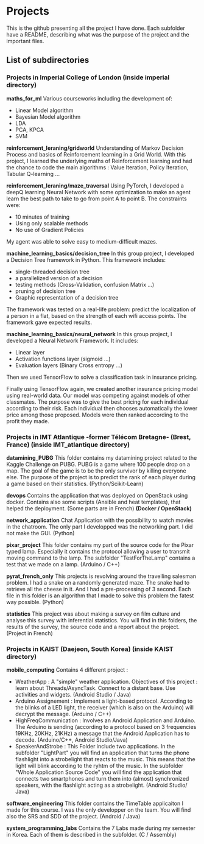 
# Projects
This is the github presenting all the project I have done. Each subfolder have a README, describing what was the purpose of the project and the important files.

## List of subdirectories

### Projects in Imperial College of London (inside imperial directory)

**maths_for_ml**
Various courseworks including the development of:
- Linear Model algorithm
- Bayesian Model algorithm
- LDA
- PCA, KPCA
- SVM

**reinforcement_leraning/gridworld**
Understanding of Markov Decision Process and basics of Reinforcement learning in a Grid World.
With this project, I learned the underlying maths of Reinforcement learning and had the chance to code the main algorithms : Value Iteration, Policy Iteration, Tabular Q-learning ...

**reinforcement_leraning/maze_traversal**
Using PyTorch, I developed a deepQ learning Neural Network with some optimization to make an agent learn the best path to take to go from point A to point B.
The constraints were:
- 10 minutes of training
- Using only scalable methods
- No use of Gradient Policies

My agent was able to solve easy to medium-difficult mazes.

**machine_learning_basics/decision_tree**
In this group project, I developed a Decision Tree framework in Python. This framework includes:
- single-threaded decision tree
- a parallelized version of a decision
- testing methods (Cross-Validation, confusion Matrix ...)
- pruning of decision tree
- Graphic representation of a decision tree

The framework was tested on a real-life problem: predict the localization of a person in a flat, based on the strength of each wifi access points.
The framework gave expected results.

**machine_learning_basics/neural_network**
In this group project, I developed a Neural Network Framework. It includes:
- Linear layer
- Activation functions layer (sigmoid ...)
- Evaluation layers (Binary Cross entropy ...)

Then we used TensorFlow to solve a classification task in insurance pricing.

Finally using TensorFlow again, we created another insurance pricing model using real-world data. Our model was competing against models of other classmates. The purpose was to give the best pricing for each individual according to their risk. Each individual then chooses automatically the lower price among those proposed. Models were then ranked according to the profit they made.

### Projects in IMT Atlantique -former Télécom Bretagne- (Brest, France) (inside IMT_atlantique directory)

**datamining_PUBG**
This folder contains my datamining project related to the Kaggle Challenge on PUBG. PUBG is a game where 100 people drop on a map. The goal of the game is to be the only survivor by killing everyone else. The purpose of the project is to predict the rank of each player during a game based on their statistics. (Python/Scikit-Learn)

**devops**
Contains the application that was deployed on OpenStack using docker. Contains also some scripts (Ansible and heat templates), that helped the deployment. (Some parts are in French) **(Docker / OpenStack)**

**network_application**
Chat Application with the possibility to watch movies in the chatroom. The only part I developped was the networking part. I did not make the GUI. (Python)

**pixar_project**
This folder contains my part of the source code for the Pixar typed lamp. Especially it contains the protocol allowing a user to transmit moving command to the lamp. The subfolder "TestForTheLamp" contains a test that we made on a lamp. (Arduino / C++)

**pyrat_french_only** 
This projects is revolving around the travelling salesman problem. I had a snake on a randomly generated maze. The snake had to retrieve all the cheese in it. And I had a pre-processing of 3 second. Each file in this folder is an algorithm that I made to solve this problem the fatest way possible. (Python)

**statistics**
This project was about making a survey on film culture and analyse this survey with inferential statistics. You will find in this folders, the results of the survey, the source code and a report about the project. (Project in French)


### Projects in KAIST  (Daejeon, South Korea) (inside KAIST directory)

**mobile_computing**
 Contains 4 different project  :
- WeatherApp : A "simple" weather application. Objectives of this project : learn about Threads/AsyncTask. Connect to a distant base. Use activities and widgets. (Android Studio / Java)
- Arduino Assignement : Implement a light-based protocol. According to the blinks of a LED light, the receiver (which is also on the Arduino) will decrypt the message. (Arduino / C++)
- HighFreqCommunication : Involves an Android Application and Arduino. The Arduino is sending (according to a protocol based on 3 frequencies 19KHz, 20KHz, 21KHz) a message that the Android Application has to decode. (Arduino/C++, Android Studio/Java)
- SpeakerAndStrobe : This Folder include two applications. In the subfolder "LightPart" you will find an application that turns the phone flashlight into a strobelight that reacts to the music. This means that the light will blink according to the ryhtm of the music. In the subfolder "Whole Application Source Code" you will find the application that connects two smartphones and turn them into (almost) synchronized speakers, with the flashlight acting as a strobelight. (Android Studio/ Java)

**software_engineering**
This folder contains the TimeTable applicaiton I made for this course. I was the only developper on the team. You will find also the SRS and SDD of the project. (Android / Java)

**system_programming_labs**
Contains the 7 Labs made during my semester in Korea. Each of them is described in the subfolder. (C / Assembly)